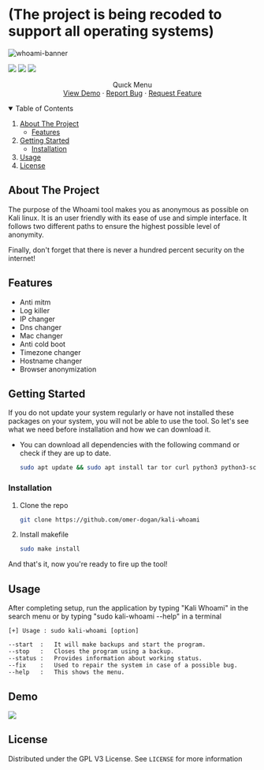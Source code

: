 # (The project is being recoded to support all operating systems)

<!-- PROJECT LOGO -->
![whoami-banner](https://user-images.githubusercontent.com/59175356/124522019-530f3480-ddfa-11eb-8e8b-a678b01b9254.PNG)
  
![](https://img.shields.io/github/v/release/omer-dogan/whoami?color=black&style=flat-square) ![](https://img.shields.io/github/last-commit/omer-dogan/whoami?color=black)  ![](https://img.shields.io/github/languages/code-size/omer-dogan/whoami?color=black&style=flat-square)

  <p align="center">  
    Quıck Menu
    <br />
    <a href="https://github.com/omer-dogan/kali-whoami#demo">View Demo</a>
    ·
    <a href="https://github.com/omer-dogan/kali-whoami/issues/new?assignees=omer-dogan&labels=bug&template=bug_report.md&title=Bug">Report Bug</a>
    ·
    <a href="https://github.com/omer-dogan/kali-whoami/issues/new?assignees=omer-dogan&labels=enhancement&template=feature_request.md&title=Feature+Request">Request Feature</a>
  </p>
</p>

<!-- TABLE OF CONTENTS -->
<details open="open">
  <summary>Table of Contents</summary>
  <ol>
    <li>
      <a href="#about-the-project">About The Project</a>
      <ul>
        <li><a href="#features">Features</a></li>
      </ul>
    </li>
    <li>
      <a href="#getting-started">Getting Started</a>
      <ul>
        <li><a href="#installation">Installation</a></li>
      </ul>
    </li>
    <li><a href="#usage">Usage</a></li>   
    <li><a href="#license">License</a></li>

  </ol>
</details>

<!-- ABOUT THE PROJECT -->
## About The Project

The purpose of the Whoami tool makes you as anonymous as possible on Kali linux. It is an user friendly with its ease of use and simple interface.
It follows two different paths to ensure the highest possible level of anonymity. 

Finally, don't forget that there is never a hundred percent security on the internet!

<!-- FEATURES -->
## Features
 * Anti mitm
 * Log killer
 * IP changer
 * Dns changer
 * Mac changer
 * Anti cold boot
 * Timezone changer
 * Hostname changer
 * Browser anonymization

<!-- GETTING STARTED -->
## Getting Started

If you do not update your system regularly or have not installed these packages on your system, you will not be able to use the tool.
So let's see what we need before installation and how we can download it.

* You can download all dependencies with the following command or check if they are up to date.

  ```sh
  sudo apt update && sudo apt install tar tor curl python3 python3-scapy network-manager
  ```

### Installation

1. Clone the repo
 
   ```sh
   git clone https://github.com/omer-dogan/kali-whoami
   ```
2. Install makefile
 
   ```sh
   sudo make install
   ```
And that's it, now you're ready to fire up the tool!

<!-- USAGE EXAMPLES -->
## Usage
 After completing setup, run the application by typing "Kali Whoami" in the search menu or by typing "sudo kali-whoami --help" in a terminal 

   ```
[+] Usage : sudo kali-whoami [option]

 --start  :   It will make backups and start the program.
 --stop   :   Closes the program using a backup.
 --status :   Provides information about working status.
 --fix    :   Used to repair the system in case of a possible bug.
 --help   :   This shows the menu.
   ```

<!-- Demo --> 
## Demo
![](https://user-images.githubusercontent.com/59175356/124754970-cc8d4c80-def8-11eb-8606-02c6cdd7f5a2.gif)

<!-- LICENSE -->
## License

Distributed under the GPL V3 License. See `LICENSE` for more information

